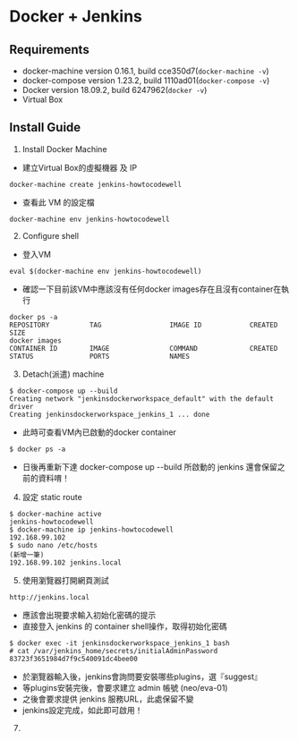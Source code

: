 # Docker + Jenkins
## Requirements
- docker-machine version 0.16.1, build cce350d7(```docker-machine -v```)
- docker-compose version 1.23.2, build 1110ad01(```docker-compose -v```)
- Docker version 18.09.2, build 6247962(```docker -v```)
- Virtual Box

## Install Guide

1) Install Docker Machine 
- 建立Virtual Box的虛擬機器 及 IP
```
docker-machine create jenkins-howtocodewell
```
- 查看此 VM 的設定檔
```
docker-machine env jenkins-howtocodewell
```

2) Configure shell
- 登入VM
```
eval $(docker-machine env jenkins-howtocodewell)
```
- 確認一下目前該VM中應該沒有任何docker images存在且沒有container在執行
```
docker ps -a
REPOSITORY          TAG                 IMAGE ID            CREATED             SIZE
docker images
CONTAINER ID        IMAGE               COMMAND             CREATED             STATUS              PORTS               NAMES
```
3) Detach(派遣) machine
```
$ docker-compose up --build
Creating network "jenkinsdockerworkspace_default" with the default driver
Creating jenkinsdockerworkspace_jenkins_1 ... done
```
- 此時可查看VM內已啟動的docker container
```
$ docker ps -a
```
- 日後再重新下達 docker-compose up --build 所啟動的 jenkins 還會保留之前的資料唷！

4) 設定 static route
```
$ docker-machine active
jenkins-howtocodewell
$ docker-machine ip jenkins-howtocodewell
192.168.99.102
$ sudo nano /etc/hosts 
(新增一筆)
192.168.99.102 jenkins.local
```

5) 使用瀏覽器打開網頁測試
```
http://jenkins.local
```
- 應該會出現要求輸入初始化密碼的提示
- 直接登入 jenkins 的 container shell操作，取得初始化密碼
```
$ docker exec -it jenkinsdockerworkspace_jenkins_1 bash
# cat /var/jenkins_home/secrets/initialAdminPassword
83723f3651984d7f9c540091dc4bee00
```
- 於瀏覽器輸入後，jenkins會詢問要安裝哪些plugins，選『suggest』
- 等plugins安裝完後，會要求建立 admin 帳號 (neo/eva-01)
- 之後會要求提供 jenkins 服務URL，此處保留不變
- jenkins設定完成，如此即可啟用！

7) 